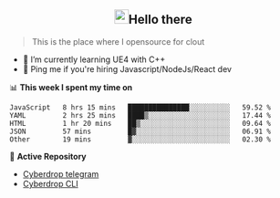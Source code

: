 <h2 align="center"><img src="https://camo.githubusercontent.com/2019d90b5d6b109833b6e130852e36fce013bb14/68747470733a2f2f63756c746f667468657061727479706172726f742e636f6d2f706172726f74732f68642f6c6170746f705f706172726f742e676966" width="25px">Hello there</h2>


> This is the place where I opensource for clout

- 🌱 I’m currently learning UE4 with C++
- 💬 Ping me if you're hiring Javascript/NodeJs/React dev

📊 **This week I spent my time on**
<!--START_SECTION:waka-->
```text
JavaScript   8 hrs 15 mins   ███████████████░░░░░░░░░░   59.52 % 
YAML         2 hrs 25 mins   ████▒░░░░░░░░░░░░░░░░░░░░   17.44 % 
HTML         1 hr 20 mins    ██▒░░░░░░░░░░░░░░░░░░░░░░   09.64 % 
JSON         57 mins         █▓░░░░░░░░░░░░░░░░░░░░░░░   06.91 % 
Other        19 mins         ▓░░░░░░░░░░░░░░░░░░░░░░░░   02.30 % 
```
<!--END_SECTION:waka-->

📕 **Active Repository**
- [Cyberdrop telegram](https://github.com/izqalan/Cyberdrop-Telegram)
- [Cyberdrop CLI](https://github.com/izqalan/Cyberdrop-cli)

